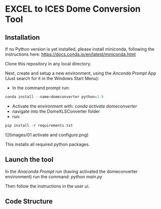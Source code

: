 # EXCEL to ICES Dome Conversion Tool

## Installation
If no Python version is yet installed, please install miniconda, following the instructions here:
https://docs.conda.io/en/latest/miniconda.html

Clone this repository in any local directory.

Next, create and setup a new environment, using the *Anconda Prompt* App (Just search for it in the Windows Start Menu):
* In the command prompt run:
````python 
conda install --name=domeconverter python=3.9
````
* Activate the environment with: _conda activate domeconverter_
* navigate into the DomeXLSConverter folder
* run: 
````python 
pip install -r requirements.txt
````

![](images/01 activate and configure.png)

This installs all required python packages.

## Launch the tool
In the _Anaconda Prompt_ run (having activated the domeconverter environment) run the command:
_python main.py_

Then follow the instructions in the user ui.

## Code Structure
